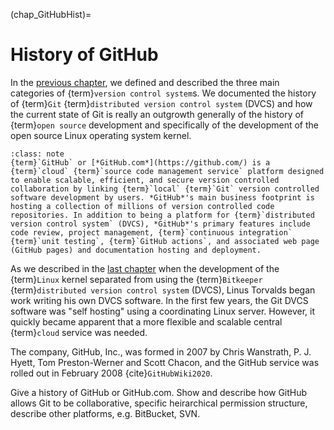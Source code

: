 (chap_GitHubHist)=
# History of GitHub

In the [previous chapter](https://pslmodels.github.io/Git-Tutorial/content/background/VCgitHistory.html), we defined and described the three main categories of {term}`version control system`s. We documented the history of {term}`Git` {term}`distributed version control system` (DVCS) and how the current state of Git is really an outgrowth generally of the history of {term}`open source` development and specifically of the development of the open source Linux operating system kernel.

```{admonition} Definition: GitHub
:class: note
{term}`GitHub` or [*GitHub.com*](https://github.com/) is a {term}`cloud` {term}`source code management service` platform designed to enable scalable, efficient, and secure version controlled collaboration by linking {term}`local` {term}`Git` version controlled software development by users. *GitHub*'s main business footprint is hosting a collection of millions of version controlled code repositories. In addition to being a platform for {term}`distributed version control system` (DVCS), *GitHub*'s primary features include code review, project management, {term}`continuous integration` {term}`unit testing`, {term}`GitHub actions`, and associated web page (GitHub pages) and documentation hosting and deployment.
```

As we described in the [last chapter](https://pslmodels.github.io/Git-Tutorial/content/background/VCgitHistory.html) when the development of the {term}`Linux` kernel separated from using the {term}`Bitkeeper` {term}`distributed version control system` (DVCS), Linus Torvalds began work writing his own DVCS software. In the first few years, the Git DVCS software was "self hosting" using a coordinating Linux server. However, it quickly became apparent that a more flexible and scalable central {term}`cloud` service was needed.

The company, GitHub, Inc., was formed in 2007 by Chris Wanstrath, P. J. Hyett, Tom Preston-Werner and Scott Chacon, and the GitHub service was rolled out in February 2008 {cite}`GitHubWiki2020`.

Give a history of GitHub or GitHub.com. Show and describe how GitHub allows Git to be collaborative, specific heirarchical permission structure, describe other platforms, e.g. BitBucket, SVN.
